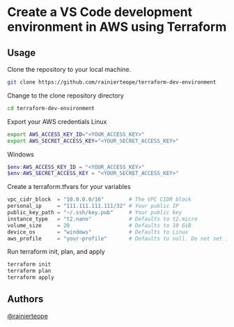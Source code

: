 # Create a VS Code development environment in AWS using Terraform

## Usage

Clone the repository to your local machine.
```bash
git clone https://github.com/rainierteope/terraform-dev-environment
```

Change to the clone repository directory
```bash
cd terraform-dev-environment
```

Export your AWS credentials
Linux
```bash
export AWS_ACCESS_KEY_ID="<YOUR_ACCESS_KEY>"
export AWS_SECRET_ACCESS_KEY="<YOUR_SECRET_ACCESS_KEY>"
```

Windows
```powershell
$env:AWS_ACCESS_KEY_ID = "<YOUR_ACCESS_KEY>"
$env:AWS_SECRET_ACCESS_KEY = "<YOUR_SECRET_ACCESS_KEY>"
```


Create a terraform.tfvars for your variables
```python
vpc_cidr_block  = "10.0.0.0/16"        # The VPC CIDR block
personal_ip     = "111.111.111.111/32" # Your public IP
public_key_path = "~/.ssh/key.pub"     # Your public key
instance_type   = "t2.nano"            # Defaults to t2.micro
volume_size     = 20                   # Defaults to 10 GiB
device_os       = "windows"            # Defaults to Linux
aws_profile     = "your-profile"       # Defaults to null. Do not set if you are going to export as environment variables
```

Run terraform init, plan, and apply
```bash
terraform init
terraform plan
terraform apply
```



## Authors

[@rainierteope](https://github.com/rainierteope)
